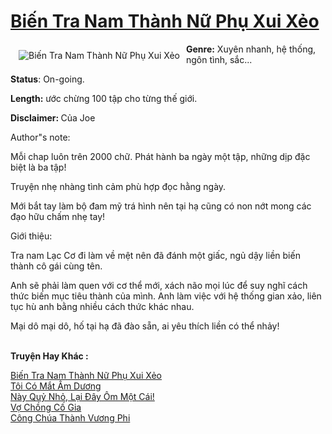 <a href="https://utruyen.com/truyen/bien-tra-nam-thanh-nu-phu-xui-xeo/19474/" title="Biến Tra Nam Thành Nữ Phụ Xui Xẻo"><h1>Biến Tra Nam Thành Nữ Phụ Xui Xẻo</h1></a><div style="display:table"><img align="right" style="float: left; padding: 10px;" src="https://utruyen.com/images/story/200x260/bien-tra-nam-thanh-nu-phu-xui-xeo.jpg" alt="Biến Tra Nam Thành Nữ Phụ Xui Xẻo"><b>Genre:</b> Xuyên nhanh, hệ thống, ngôn tình, sắc...<p></p><b>Status</b>: On-going.<p></p><b>Length:</b> ước chừng 100 tập cho từng thế giới.<p></p><b>Disclaimer: </b>Của Joe<p></p>Author"s note:<p></p>Mỗi chap luôn trên 2000 chữ. Phát hành ba ngày một tập, những dịp đặc biệt là ba tập!<p></p>Truyện nhẹ nhàng tình cảm phù hợp đọc hằng ngày.<p></p>Mới bắt tay làm bộ đam mỹ trá hình nên tại hạ cũng có non nớt mong các đạo hữu chấm nhẹ tay!<p></p>Giới thiệu:<p></p>Tra nam Lạc Cơ đi làm về mệt nên đã đánh một giấc, ngủ dậy liền biến thành cô gái cùng tên.<p></p>Anh sẽ phải làm quen với cơ thể mới, xách não mọi lúc để suy nghĩ cách thức biến mục tiêu thành của mình. Anh làm việc với hệ thống gian xảo, liên tục hù anh bằng nhiều cách thức khác nhau.<p></p>Mại dô mại dô, hố tại hạ đã đào sẵn, ai yêu thích liền có thể nhảy!</div><p><br><b>Truyện Hay Khác :</b></p><a href="https://utruyen.com/truyen/bien-tra-nam-thanh-nu-phu-xui-xeo/19474/" alt="Biến Tra Nam Thành Nữ Phụ Xui Xẻo">Biến Tra Nam Thành Nữ Phụ Xui Xẻo</a><br/><a href="https://utruyen.com/truyen/toi-co-mat-am-duong/19019/" alt="Tôi Có Mắt Âm Dương">Tôi Có Mắt Âm Dương</a><br/><a href="https://github.com/quanluxury/ngontinh_top100/tree/master/truyenhay/18882" alt="Này Quỷ Nhỏ, Lại Đây Ôm Một Cái!">Này Quỷ Nhỏ, Lại Đây Ôm Một Cái!</a><br/><a href="https://github.com/quanluxury/ngontinh_top100/tree/master/truyenhay/19121" alt="Vợ Chồng Cố Gia">Vợ Chồng Cố Gia</a><br/><a href="https://images.google.sm/url?q=https%3A%2F%2Futruyen.com%2Ftruyen%2Fcong-chua-thanh-vuong-phi%2F16305%2F" alt="Công Chúa Thành Vương Phi">Công Chúa Thành Vương Phi</a><br/>